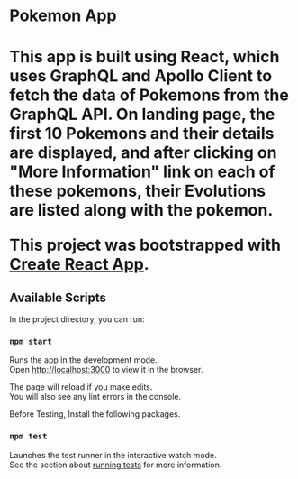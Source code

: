 <h1>Pokemon App<h1>

This app is built using React, which uses GraphQL and Apollo Client to fetch the data of Pokemons from the GraphQL API. 
On landing page, the first 10 Pokemons and their details are displayed, and after clicking on "More Information" link on each of these pokemons, their Evolutions are listed along with the pokemon.

This project was bootstrapped with [Create React App](https://github.com/facebook/create-react-app).

## Available Scripts

In the project directory, you can run:

### `npm start`

Runs the app in the development mode.<br>
Open [http://localhost:3000](http://localhost:3000) to view it in the browser.

The page will reload if you make edits.<br>
You will also see any lint errors in the console.

Before Testing, Install the following packages.

### `npm test`

Launches the test runner in the interactive watch mode.<br>
See the section about [running tests](https://facebook.github.io/create-react-app/docs/running-tests) for more information.
